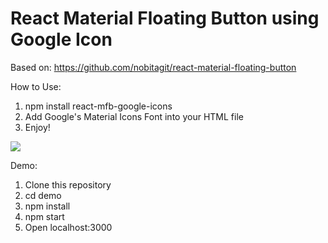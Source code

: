 # React Material Floating Button using Google Icon

Based on: https://github.com/nobitagit/react-material-floating-button

How to Use:
1. npm install react-mfb-google-icons
2. Add Google's Material Icons Font into your HTML file
3. Enjoy!

<img src="http://i.giphy.com/3o7WTxqhCmZfoOgkjS.gif" />

Demo:
1. Clone this repository
2. cd demo
3. npm install
4. npm start
5. Open localhost:3000